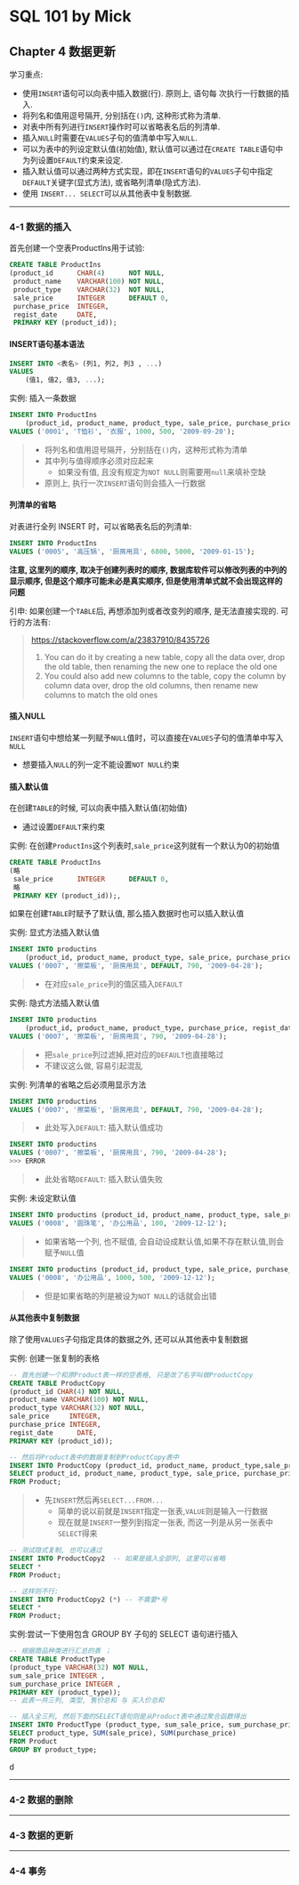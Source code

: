 # SQL 101 by Mick #
## Chapter 4 数据更新 ##

学习重点:
- 使用`INSERT`语句可以向表中插入数据(行). 原则上, 语句每 次执行一行数据的插入.
- 将列名和值用逗号隔开, 分别括在`()`内, 这种形式称为清单.
- 对表中所有列进行`INSERT`操作时可以省略表名后的列清单.
- 插入`NULL`时需要在`VALUES`子句的值清单中写入`NULL`.
- 可以为表中的列设定默认值(初始值), 默认值可以通过在`CREATE TABLE`语句中为列设置`DEFAULT`约束来设定.
- 插入默认值可以通过两种方式实现，即在`INSERT`语句的`VALUES`子句中指定`DEFAULT`关键字(显式方法), 或省略列清单(隐式方法).
- 使用 `INSERT... SELECT`可以从其他表中复制数据.


---
### 4-1 数据的插入 ###

首先创建一个空表ProductIns用于试验:
```sql
CREATE TABLE ProductIns
(product_id      CHAR(4)      NOT NULL,
 product_name    VARCHAR(100) NOT NULL,
 product_type    VARCHAR(32)  NOT NULL,
 sale_price      INTEGER      DEFAULT 0,
 purchase_price  INTEGER,
 regist_date     DATE,
 PRIMARY KEY (product_id));
```

#### INSERT语句基本语法 ####
```sql
INSERT INTO <表名> (列1, 列2, 列3 , ...) 
VALUES 
    (值1, 值2, 值3, ...);
```

实例: 插入一条数据
```sql
INSERT INTO ProductIns
    (product_id, product_name, product_type, sale_price, purchase_price, regist_date)
VALUES ('0001', 'T恤衫', '衣服', 1000, 500, '2009-09-20');
```
>- 将列名和值用逗号隔开，分别括在`()`内，这种形式称为清单
>- 其中列与值得顺序必须对应起来
>    - 如果没有值, 且没有规定为`NOT NULL`则需要用`null`来填补空缺
>- 原则上, 执行一次`INSERT`语句则会插入一行数据


#### 列清单的省略 ####

对表进行全列 INSERT 时，可以省略表名后的列清单:
```sql
INSERT INTO ProductIns 
VALUES ('0005', '高压锅', '厨房用具', 6800, 5000, '2009-01-15');
```

**注意, 这里列的顺序, 取决于创建列表时的顺序, 数据库软件可以修改列表的中列的显示顺序, 但是这个顺序可能未必是真实顺序, 但是使用清单式就不会出现这样的问题**

引申:
如果创建一个`TABLE`后, 再想添加列或者改变列的顺序, 是无法直接实现的. 可行的方法有:

> https://stackoverflow.com/a/23837910/8435726
> 1. You can do it by creating a new table, copy all the data over, drop the old table, then renaming the new one to replace the old one
> 2. You could also add new columns to the table, copy the column by column data over, drop the old columns, then rename new columns to match the old ones


#### 插入NULL ####

`INSERT`语句中想给某一列赋予`NULL`值时，可以直接在`VALUES`子句的值清单中写入`NULL`
- 想要插入`NULL`的列一定不能设置`NOT NULL`约束


#### 插入默认值 ####

在创建`TABLE`的时候, 可以向表中插入默认值(初始值)
- 通过设置`DEFAULT`来约束

实例: 在创建`ProductIns`这个列表时,`sale_price`这列就有一个默认为0的初始值
```sql
CREATE TABLE ProductIns
(略
 sale_price      INTEGER      DEFAULT 0,
 略
 PRIMARY KEY (product_id));,
```

如果在创建`TABLE`时赋予了默认值, 那么插入数据时也可以插入默认值

实例: 显式方法插入默认值
```sql
INSERT INTO productins
    (product_id, product_name, product_type, sale_price, purchase_price, regist_date)
VALUES ('0007', '擦菜板', '厨房用具', DEFAULT, 790, '2009-04-28');
```
>- 在对应`sale_price`列的值区插入`DEFAULT`

实例: 隐式方法插入默认值

```sql
INSERT INTO productins
    (product_id, product_name, product_type, purchase_price, regist_date)
VALUES ('0007', '擦菜板', '厨房用具', 790, '2009-04-28');
```
>- 把`sale_price`列过滤掉,把对应的`DEFAULT`也直接略过
>- 不建议这么做, 容易引起混乱


实例: 列清单的省略之后必须用显示方法
```sql
INSERT INTO productins
VALUES ('0007', '擦菜板', '厨房用具', DEFAULT, 790, '2009-04-28');
```
>- 此处写入`DEFAULT`: 插入默认值成功


```sql
INSERT INTO productins
VALUES ('0007', '擦菜板', '厨房用具', 790, '2009-04-28');
>>> ERROR
```
>- 此处省略`DEFAULT`: 插入默认值失败


实例: 未设定默认值
```sql
INSERT INTO productins (product_id, product_name, product_type, sale_price, regist_date)
VALUES ('0008', '圆珠笔', '办公用品', 100, '2009-12-12');
```
>- 如果省略一个列, 也不赋值, 会自动设成默认值,如果不存在默认值,则会赋予`NULL`值

```sql
INSERT INTO productins (product_id, product_type, sale_price, purchase_price, regist_date)
VALUES ('0008', '办公用品', 1000, 500, '2009-12-12');
```
> - 但是如果省略的列是被设为`NOT NULL`的话就会出错


#### 从其他表中复制数据 ####

除了使用`VALUES`子句指定具体的数据之外, 还可以从其他表中复制数据

实例: 创建一张复制的表格

```sql
-- 首先创建一个和原Product表一样的空表格, 只是改了名字叫做ProductCopy
CREATE TABLE ProductCopy
(product_id CHAR(4) NOT NULL,
product_name VARCHAR(100) NOT NULL,
product_type VARCHAR(32) NOT NULL,
sale_price     INTEGER,
purchase_price INTEGER,
regist_date      DATE,
PRIMARY KEY (product_id));
```

```sql
-- 然后将Product表中的数据复制到ProductCopy表中
INSERT INTO ProductCopy (product_id, product_name, product_type,sale_price, purchase_price, regist_date)
SELECT product_id, product_name, product_type, sale_price, purchase_price, regist_date
FROM Product;
```
>- 先`INSERT`然后再`SELECT...FROM...`
>   - 简单的说以前就是`INSERT`指定一张表,`VALUE`则是输入一行数据
>   - 现在就是`INSERT`一整列到指定一张表, 而这一列是从另一张表中`SELECT`得来

```sql
-- 测试隐式复制, 也可以通过
INSERT INTO ProductCopy2  -- 如果是插入全部列, 这里可以省略
SELECT *
FROM Product;

-- 这样则不行:
INSERT INTO ProductCopy2 (*) -- 不需要*号
SELECT *
FROM Product;
```

实例:尝试一下使用包含 GROUP BY 子句的 SELECT 语句进行插入
```sql
-- 根据商品种类进行汇总的表 ；
CREATE TABLE ProductType
(product_type VARCHAR(32) NOT NULL,
sum_sale_price INTEGER ,
sum_purchase_price INTEGER ,
PRIMARY KEY (product_type));
-- 此表一共三列, 类型, 售价总和 与 买入价总和
```

```sql
-- 插入全三列, 然后下面的SELECT语句则是从Product表中通过聚合函数得出
INSERT INTO ProductType (product_type, sum_sale_price, sum_purchase_price)
SELECT product_type, SUM(sale_price), SUM(purchase_price)
FROM Product
GROUP BY product_type;
```
d


---
### 4-2 数据的删除 ###






---
### 4-3 数据的更新 ###






---
### 4-4 事务 ###
